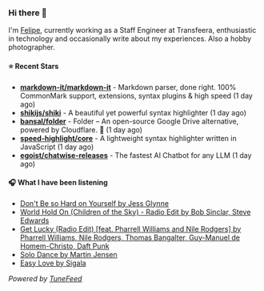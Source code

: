 ### Hi there 👋

I'm [Felipe](https://felipevm.com), currently working as a Staff Engineer at Transfeera, enthusiastic in technology and occasionally write about my experiences. Also a hobby photographer.

#### ⭐ Recent Stars
- **[markdown-it/markdown-it](https://github.com/markdown-it/markdown-it)** - Markdown parser, done right. 100% CommonMark support, extensions, syntax plugins &amp; high speed (1 day ago)
- **[shikijs/shiki](https://github.com/shikijs/shiki)** - A beautiful yet powerful syntax highlighter (1 day ago)
- **[bansal/folder](https://github.com/bansal/folder)** - Folder – An open-source Google Drive alternative, powered by Cloudflare. 🚀 (1 day ago)
- **[speed-highlight/core](https://github.com/speed-highlight/core)** - A lightweight syntax highlighter written in JavaScript (1 day ago)
- **[egoist/chatwise-releases](https://github.com/egoist/chatwise-releases)** - The fastest AI Chatbot for any LLM (1 day ago)

#### 🎧 What I have been listening
- [Don&#39;t Be so Hard on Yourself by Jess Glynne](https://open.spotify.com/track/0sUyqewVzwv0e5tK3hS6vJ)
- [World Hold On (Children of the Sky) - Radio Edit by Bob Sinclar, Steve Edwards](https://open.spotify.com/track/3HGwI9qwq5XqBDeZBV3zti)
- [Get Lucky (Radio Edit) [feat. Pharrell Williams and Nile Rodgers] by Pharrell Williams, Nile Rodgers, Thomas Bangalter, Guy-Manuel de Homem-Christo, Daft Punk](https://open.spotify.com/track/2Foc5Q5nqNiosCNqttzHof)
- [Solo Dance by Martin Jensen](https://open.spotify.com/track/10AsRVRdU07cMAFHeGYO3c)
- [Easy Love by Sigala](https://open.spotify.com/track/5s7xgzXtmY4gMjeSlgisjy)

_Powered by [TuneFeed](https://tunefeed.app?ref=github.com)_
